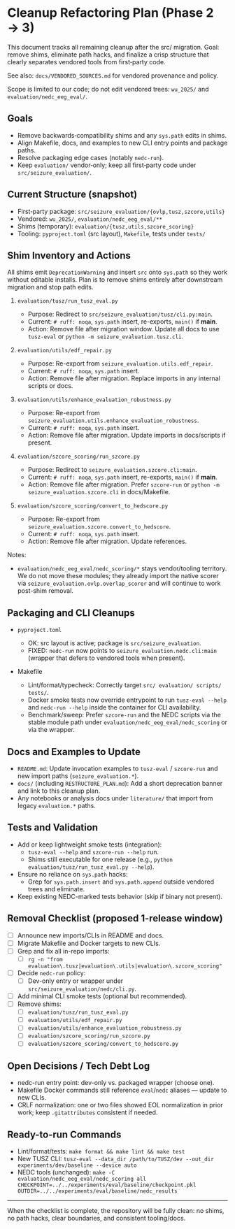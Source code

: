 # Cleanup Refactoring Plan (Phase 2 → 3)

This document tracks all remaining cleanup after the src/ migration. Goal: remove shims, eliminate path hacks, and finalize a crisp structure that clearly separates vendored tools from first‑party code.

See also: `docs/VENDORED_SOURCES.md` for vendored provenance and policy.

Scope is limited to our code; do not edit vendored trees: `wu_2025/` and `evaluation/nedc_eeg_eval/`.

## Goals

- Remove backwards‑compatibility shims and any `sys.path` edits in shims.
- Align Makefile, docs, and examples to new CLI entry points and package paths.
- Resolve packaging edge cases (notably `nedc-run`).
- Keep `evaluation/` vendor‑only; keep all first‑party code under `src/seizure_evaluation/`.

## Current Structure (snapshot)

- First‑party package: `src/seizure_evaluation/{ovlp,tusz,szcore,utils}`
- Vendored: `wu_2025/`, `evaluation/nedc_eeg_eval/**`
- Shims (temporary): `evaluation/{tusz,utils,szcore_scoring}`
- Tooling: `pyproject.toml` (src layout), `Makefile`, tests under `tests/`

## Shim Inventory and Actions

All shims emit `DeprecationWarning` and insert `src` onto `sys.path` so they work without editable installs. Plan is to remove shims entirely after downstream migration and stop path edits.

1) `evaluation/tusz/run_tusz_eval.py`
   - Purpose: Redirect to `src/seizure_evaluation/tusz/cli.py:main`.
   - Current: `# ruff: noqa`, `sys.path` insert, re-exports, `main()` if __main__.
   - Action: Remove file after migration window. Update all docs to use `tusz-eval` or `python -m seizure_evaluation.tusz.cli`.

2) `evaluation/utils/edf_repair.py`
   - Purpose: Re-export from `seizure_evaluation.utils.edf_repair`.
   - Current: `# ruff: noqa`, `sys.path` insert.
   - Action: Remove file after migration. Replace imports in any internal scripts or docs.

3) `evaluation/utils/enhance_evaluation_robustness.py`
   - Purpose: Re-export from `seizure_evaluation.utils.enhance_evaluation_robustness`.
   - Current: `# ruff: noqa`, `sys.path` insert.
   - Action: Remove file after migration. Update imports in docs/scripts if present.

4) `evaluation/szcore_scoring/run_szcore.py`
   - Purpose: Redirect to `seizure_evaluation.szcore.cli:main`.
   - Current: `# ruff: noqa`, `sys.path` insert, re-exports, `main()` if __main__.
   - Action: Remove file after migration. Prefer `szcore-run` or `python -m seizure_evaluation.szcore.cli` in docs/Makefile.

5) `evaluation/szcore_scoring/convert_to_hedscore.py`
   - Purpose: Re-export from `seizure_evaluation.szcore.convert_to_hedscore`.
   - Current: `# ruff: noqa`, `sys.path` insert.
   - Action: Remove file after migration. Update references.

Notes:
- `evaluation/nedc_eeg_eval/nedc_scoring/*` stays vendor/tooling territory. We do not move these modules; they already import the native scorer via `seizure_evaluation.ovlp.overlap_scorer` and will continue to work post-shim removal.

## Packaging and CLI Cleanups

- `pyproject.toml`
  - OK: src layout is active; package is `src/seizure_evaluation`.
  - FIXED: `nedc-run` now points to `seizure_evaluation.nedc.cli:main` (wrapper that defers to vendored tools when present).

- Makefile
  - Lint/format/typecheck: Correctly target `src/ evaluation/ scripts/ tests/`.
  - Docker smoke tests now override entrypoint to run `tusz-eval --help` and `nedc-run --help` inside the container for CLI availability.
  - Benchmark/sweep: Prefer `szcore-run` and the NEDC scripts via the stable module path under `evaluation/nedc_eeg_eval/nedc_scoring` or via the wrapper.

## Docs and Examples to Update

- `README.md`: Update invocation examples to `tusz-eval` / `szcore-run` and new import paths (`seizure_evaluation.*`).
- `docs/` (including `RESTRUCTURE_PLAN.md`): Add a short deprecation banner and link to this cleanup plan.
- Any notebooks or analysis docs under `literature/` that import from legacy `evaluation.*` paths.

## Tests and Validation

- Add or keep lightweight smoke tests (integration):
  - `tusz-eval --help` and `szcore-run --help` run.
  - Shims still executable for one release (e.g., `python evaluation/tusz/run_tusz_eval.py --help`).
- Ensure no reliance on `sys.path` hacks:
  - Grep for `sys.path.insert` and `sys.path.append` outside vendored trees and eliminate.
- Keep existing NEDC-marked tests behavior (skip if binary not present).

## Removal Checklist (proposed 1-release window)

- [ ] Announce new imports/CLIs in README and docs.
- [ ] Migrate Makefile and Docker targets to new CLIs.
- [ ] Grep and fix all in-repo imports:
  - [ ] `rg -n "from evaluation\.tusz|evaluation\.utils|evaluation\.szcore_scoring"`
- [ ] Decide `nedc-run` policy:
  - [ ] Dev-only entry or wrapper under `src/seizure_evaluation/nedc/cli.py`.
- [ ] Add minimal CLI smoke tests (optional but recommended).
- [ ] Remove shims:
  - [ ] `evaluation/tusz/run_tusz_eval.py`
  - [ ] `evaluation/utils/edf_repair.py`
  - [ ] `evaluation/utils/enhance_evaluation_robustness.py`
  - [ ] `evaluation/szcore_scoring/run_szcore.py`
  - [ ] `evaluation/szcore_scoring/convert_to_hedscore.py`

## Open Decisions / Tech Debt Log

- nedc-run entry point: dev-only vs. packaged wrapper (choose one).
- Makefile Docker commands still reference `eval`/`nedc` aliases — update to new CLIs.
- CRLF normalization: one or two files showed EOL normalization in prior work; keep `.gitattributes` consistent if needed.

## Ready-to-run Commands

- Lint/format/tests: `make format && make lint && make test`
- New TUSZ CLI: `tusz-eval --data_dir /path/to/TUSZ/dev --out_dir experiments/dev/baseline --device auto`
- NEDC tools (unchanged): `make -C evaluation/nedc_eeg_eval/nedc_scoring all CHECKPOINT=../../experiments/eval/baseline/checkpoint.pkl OUTDIR=../../experiments/eval/baseline/nedc_results`

---

When the checklist is complete, the repository will be fully clean: no shims, no path hacks, clear boundaries, and consistent tooling/docs.
